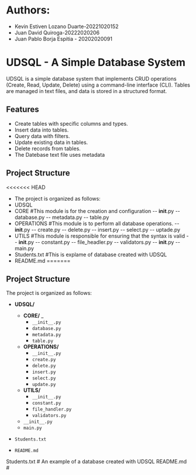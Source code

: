 # Authors: 
- Kevin Estiven Lozano Duarte-20221020152
- Juan David Quiroga-20222020206
- Juan Pablo Borja Espitia - 20202020091

# UDSQL - A Simple Database System

UDSQL is a simple database system that implements CRUD operations (Create, Read, Update, Delete) using a command-line interface (CLI). Tables are managed in text files, and data is stored in a structured format.

## Features

- Create tables with specific columns and types.
- Insert data into tables.
- Query data with filters.
- Update existing data in tables.
- Delete records from tables.
- The Datebase text file uses metadata

## Project Structure

<<<<<<< HEAD
- The project is organized as follows:
- UDSQL
- CORE #This module is for the creation and configuration
-- __init__.py
-- database.py
-- metadata.py
-- table.py
- OPERATIONS #This module is to perform all database operations. 
-- __init__.py
-- create.py
-- delete.py
-- insert.py
-- select.py
-- uptade.py
- UTILS #This module is responsible for ensuring that the syntax is valid 
-- __init__.py
-- constant.py
-- file_headler.py
-- validators.py
-- __init__.py
-- main.py
- Students.txt #This is explame of database created with UDSQL
- README.md
=======
## Project Structure  

The project is organized as follows:  

- **UDSQL/**  
  - **CORE/** _
    - `__init__.py`  
    - `database.py`
    - `metadata.py` 
    - `table.py`
  - **OPERATIONS/**
    - `__init__.py`  
    - `create.py`
    - `delete.py`
    - `insert.py`
    - `select.py`
    - `update.py`
  - **UTILS/** 
    - `__init__.py`  
    - `constant.py`
    - `file_handler.py`
    - `validators.py`
  - `__init__.py`
  - `main.py`

- `Students.txt` 
- `README.md`

Students.txt # An example of a database created with UDSQL README.md # 
